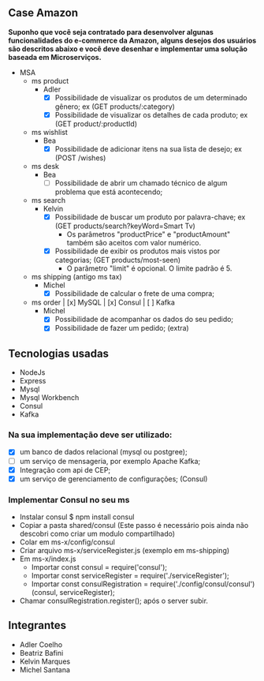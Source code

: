 Case Amazon
---
__Suponho que você seja contratado para desenvolver algunas funcionalidades do e-commerce da
Amazon, alguns desejos dos usuários são descritos abaixo e você deve desenhar e implementar uma
solução baseada em Microserviços.__
  
- MSA
  - ms product
    - Adler
        - [x] Possibilidade de visualizar os produtos de um determinado gênero; ex (GET products/:category)
        - [x] Possibilidade de visualizar os detalhes de cada produto; ex (GET product/:productId)

  - ms wishlist 
    - Bea
        - [x] Possibilidade de adicionar itens na sua lista de desejo; ex (POST /wishes)
  - ms desk
    - Bea
        - [ ] Possibilidade de abrir um chamado técnico de algum problema que está acontecendo;

  - ms search
    - Kelvin
        - [x] Possibilidade de buscar um produto por palavra-chave; ex (GET products/search?keyWord=Smart Tv)
          - Os parâmetros "productPrice" e "productAmount" também são aceitos com valor numérico.
        - [x] Possibilidade de exibir os produtos mais vistos por categorias; (GET products/most-seen)
          - O parâmetro "limit" é opcional. O limite padrão é 5.

  - ms shipping (antigo ms tax)
    - Michel
        - [x] Possibilidade de calcular o frete de uma compra;  
  - ms order | [x] MySQL | [x] Consul | [ ] Kafka
    - Michel
        - [x] Possibilidade de acompanhar os dados do seu pedido;
        - [x] Possibilidade de fazer um pedido; (extra)

## Tecnologias usadas
- NodeJs
- Express
- Mysql
- Mysql Workbench
- Consul
- Kafka

### Na sua implementação deve ser utilizado: 
- [x] um banco de dados relacional (mysql ou postgree);
- [ ] um serviço de mensageria, por exemplo Apache Kafka;
- [x] Integração com api de CEP;
- [x] um serviço de gerenciamento de configurações; (Consul)

### Implementar Consul no seu ms
- Instalar consul $ npm install consul
- Copiar a pasta shared/consul (Este passo é necessário pois ainda não descobri como criar um modulo compartilhado)
- Colar em ms-x/config/consul
- Criar arquivo ms-x/serviceRegister.js (exemplo em ms-shipping)
- Em ms-x/index.js
  - Importar const consul = require('consul');
  - Importar const serviceRegister = require('./serviceRegister');
  - Importar const consulRegistration = require('./config/consul/consul')(consul, serviceRegister);
- Chamar consulRegistration.register(); após o server subir.

## Integrantes
- Adler Coelho
- Beatriz Bafini
- Kelvin Marques
- Michel Santana
